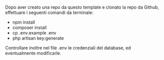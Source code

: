 Dopo aver creato una repo da questo template e clonato la repo da Github, effettuare i seguenti comandi da terminale:

- npm install
- composer install
- cp .env.example .env
- php artisan key:generate

Controllare inoltre nel file .env le credenziali del database, ed eventualmente modificarle.
